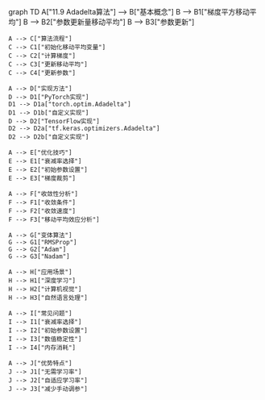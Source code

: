 graph TD
    A["11.9 Adadelta算法"] --> B["基本概念"]
    B --> B1["梯度平方移动平均"]
    B --> B2["参数更新量移动平均"]
    B --> B3["参数更新"]
    
    A --> C["算法流程"]
    C --> C1["初始化移动平均变量"]
    C --> C2["计算梯度"]
    C --> C3["更新移动平均"]
    C --> C4["更新参数"]
    
    A --> D["实现方法"]
    D --> D1["PyTorch实现"]
    D1 --> D1a["torch.optim.Adadelta"]
    D1 --> D1b["自定义实现"]
    D --> D2["TensorFlow实现"]
    D2 --> D2a["tf.keras.optimizers.Adadelta"]
    D2 --> D2b["自定义实现"]
    
    A --> E["优化技巧"]
    E --> E1["衰减率选择"]
    E --> E2["初始参数设置"]
    E --> E3["梯度裁剪"]
    
    A --> F["收敛性分析"]
    F --> F1["收敛条件"]
    F --> F2["收敛速度"]
    F --> F3["移动平均效应分析"]
    
    A --> G["变体算法"]
    G --> G1["RMSProp"]
    G --> G2["Adam"]
    G --> G3["Nadam"]
    
    A --> H["应用场景"]
    H --> H1["深度学习"]
    H --> H2["计算机视觉"]
    H --> H3["自然语言处理"]
    
    A --> I["常见问题"]
    I --> I1["衰减率选择"]
    I --> I2["初始参数设置"]
    I --> I3["数值稳定性"]
    I --> I4["内存消耗"]
    
    A --> J["优势特点"]
    J --> J1["无需学习率"]
    J --> J2["自适应学习率"]
    J --> J3["减少手动调参"] 